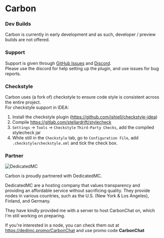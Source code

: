 # Carbon

### Dev Builds
Carbon is currently in early development and as such, developer / preview builds are not offered.

### Support
Support is given through [GitHub Issues](https://github.com/Hexaoxide/Carbon/issues) and [Discord](https://discord.gg/S8s75Yf).  
Please use the discord for help setting up the plugin, and use issues for bug reports.

### Checkstyle
Carbon uses (a fork of) checkstyle to ensure code style is consistent across the entire project.  
For checkstyle support in IDEA:
1) Install the checkstyle plugin (https://github.com/jshiell/checkstyle-idea)
2) Compile https://gitlab.com/stellardrift/stylecheck
3) `Settings` -> `Tools` -> `Checkstyle` `Third-Party Checks`, add the compiled stylecheck jar
4) While still in the `Checkstyle` tab, go to `Configuration File`, add `.checkstyle/checkstyle.xml` and tick the check box.

### Partner
![DedicatedMC](https://i.imgur.com/cbWjWFx.png)

Carbon is proudly partnered with DedicatedMC.

DedicatedMC are a hosting company that values transparency and providing an affordable service without sacrificing quality.
They provide nodes in various countries, such as the U.S. (New York & Los Angeles), Finland, and Germany.

They have kindly provided me with a server to host CarbonChat on, which I'm still working on preparing.

If you're interested in a node, you can check them out at https://dedimc.promo/CarbonChat and use promo code **CarbonChat**
